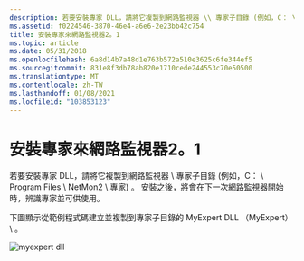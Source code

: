 ```yaml
---
description: 若要安裝專家 DLL，請將它複製到網路監視器 \\ 專家子目錄 (例如，C： \\ Program Files \\ NetMon2 \\ 專家) 。 安裝之後，將會在下一次網路監視器開始時，辨識專家並可供使用。
ms.assetid: f0224546-3870-46e4-a6e6-2e23bb42c754
title: 安裝專家來網路監視器2。1
ms.topic: article
ms.date: 05/31/2018
ms.openlocfilehash: 6a8d14b7a48d1e763b572a510e3625c6fe344ef5
ms.sourcegitcommit: 831e8f3db78ab820e1710cede244553c70e50500
ms.translationtype: MT
ms.contentlocale: zh-TW
ms.lasthandoff: 01/08/2021
ms.locfileid: "103853123"
---
```

# <a name="installing-an-expert-to-network-monitor-21"></a>安裝專家來網路監視器2。1

若要安裝專家 DLL，請將它複製到網路監視器 \\ 專家子目錄 (例如，C： \\ Program Files \\ NetMon2 \\ 專家) 。 安裝之後，將會在下一次網路監視器開始時，辨識專家並可供使用。

下圖顯示從範例程式碼建立並複製到專家子目錄的 MyExpert DLL （MyExpert） \\ 。

![myexpert dll](images/expick1.png)

 

 



